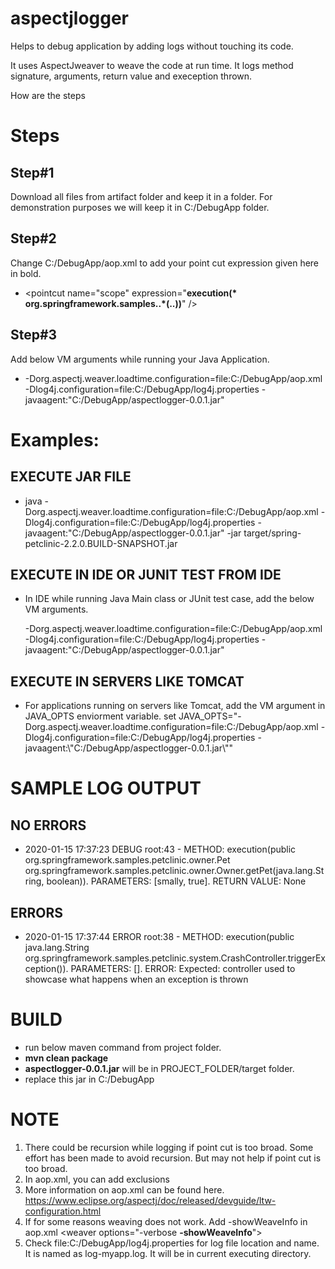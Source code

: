# aspectjlogger
Helps to debug application by adding logs without touching its code. 

It uses AspectJweaver to weave the code at run time. It logs method signature, arguments, return value and exeception thrown.

How are the steps

# Steps

## Step#1
Download all files from artifact folder and keep it in a folder. For demonstration purposes we will keep it in C:/DebugApp folder. 

## Step#2
Change C:/DebugApp/aop.xml to add your point cut expression given here in bold.

- \<pointcut name="scope" expression="**execution(\* org.springframework.samples..\*(..))**" /\>

## Step#3
Add below VM arguments while running your Java Application.

- -Dorg.aspectj.weaver.loadtime.configuration=file:C:/DebugApp/aop.xml -Dlog4j.configuration=file:C:/DebugApp/log4j.properties -javaagent:"C:/DebugApp/aspectlogger-0.0.1.jar"

# Examples:
## EXECUTE JAR FILE
- java -Dorg.aspectj.weaver.loadtime.configuration=file:C:/DebugApp/aop.xml -Dlog4j.configuration=file:C:/DebugApp/log4j.properties -javaagent:"C:/DebugApp/aspectlogger-0.0.1.jar"  -jar target/spring-petclinic-2.2.0.BUILD-SNAPSHOT.jar

## EXECUTE IN IDE OR JUNIT TEST FROM IDE
- In IDE while running Java Main class or JUnit test case, add the below VM arguments.

  -Dorg.aspectj.weaver.loadtime.configuration=file:C:/DebugApp/aop.xml -Dlog4j.configuration=file:C:/DebugApp/log4j.properties -javaagent:"C:/DebugApp/aspectlogger-0.0.1.jar"

## EXECUTE IN SERVERS LIKE TOMCAT
- For applications running on servers like Tomcat, add the VM argument in JAVA_OPTS enviorment variable.
  set JAVA_OPTS="-Dorg.aspectj.weaver.loadtime.configuration=file:C:/DebugApp/aop.xml -Dlog4j.configuration=file:C:/DebugApp/log4j.properties -javaagent:\\"C:/DebugApp/aspectlogger-0.0.1.jar\\""

# SAMPLE LOG OUTPUT
## NO ERRORS
- 2020-01-15 17:37:23 DEBUG root:43 - METHOD: execution(public org.springframework.samples.petclinic.owner.Pet org.springframework.samples.petclinic.owner.Owner.getPet(java.lang.String, boolean)). PARAMETERS: [smally, true]. RETURN VALUE: None

## ERRORS
- 2020-01-15 17:37:44 ERROR root:38 - METHOD: execution(public java.lang.String org.springframework.samples.petclinic.system.CrashController.triggerException()). PARAMETERS:  []. ERROR: Expected: controller used to showcase what happens when an exception is thrown

# BUILD 
- run below maven command from project folder.
- **mvn clean package**
- **aspectlogger-0.0.1.jar** will be in PROJECT_FOLDER/target folder. 
- replace this jar in C:/DebugApp

# NOTE
1. There could be recursion while logging if point cut is too broad. Some effort has been made to avoid recursion. But may not help if point cut is too broad.
2. In aop.xml, you can add exclusions 
3. More information on aop.xml can be found here. https://www.eclipse.org/aspectj/doc/released/devguide/ltw-configuration.html
4. If for some reasons weaving does not work. Add -showWeaveInfo in aop.xml 
\<weaver options="-verbose **-showWeaveInfo**"\>
5. Check file:C:/DebugApp/log4j.properties for log file location and name. It is named as log-myapp.log. It will be in current executing directory.











